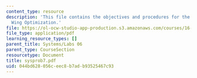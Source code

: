 ```yaml
---
content_type: resource
description: 'This file contains the objectives and procedures for the topic: Detailed
  Wing Optimization.'
file: https://ol-ocw-studio-app-production.s3.amazonaws.com/courses/16-01-unified-engineering-i-ii-iii-iv-fall-2005-spring-2006/044bd628056ceec8b7adb93525467c93_sysprob7.pdf
file_type: application/pdf
learning_resource_types: []
parent_title: Systems/Labs 06
parent_type: CourseSection
resourcetype: Document
title: sysprob7.pdf
uid: 044bd628-056c-eec8-b7ad-b93525467c93
---
```

